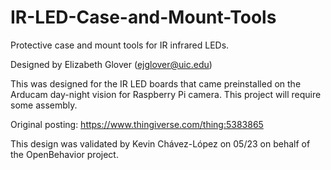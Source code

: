 # IR-LED-Case-and-Mount-Tools

Protective case and mount tools for IR infrared LEDs.

Designed by Elizabeth Glover (ejglover@uic.edu)

This was designed for the IR LED boards that came preinstalled on the Arducam day-night vision for Raspberry Pi camera. This project will require some assembly.

Original posting: https://www.thingiverse.com/thing:5383865

This design was validated by Kevin Chávez-López on 05/23 on behalf of the OpenBehavior project.

